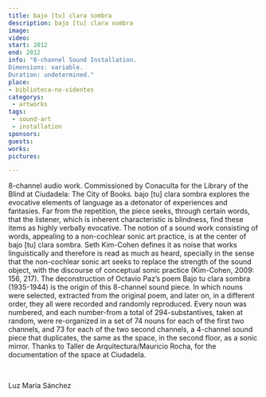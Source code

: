 ```yaml
---
title: bajo [tu] clara sombra
description: bajo [tu] clara sombra
image: 
video: 
start: 2012
end: 2012
info: "8-channel Sound Installation.
Dimensions: variable.
Duration: undetermined."
place: 
- biblioteca-no-videntes
categorys:
 - artworks
tags: 
 - sound-art
 - installation
sponsors:
guests:
works:
pictures:

---
```


8-channel audio work. Commissioned by Conaculta for the Library of the Blind at Ciudadela: The City of Books. bajo [tu] clara sombra explores the evocative elements of language as a detonator of experiences and fantasies. Far from the repetition, the piece seeks, through certain words, that the listener, which is inherent characteristic is blindness, find these items as highly verbally evocative. The notion of a sound work consisting of words, appealing to a non-cochlear sonic art practice, is at the center of bajo [tu] clara sombra. Seth Kim-Cohen defines it as noise that works linguistically and therefore is read as much as heard, specially in the sense that the non-cochlear sonic art seeks to replace the strength of the sound object, with the discourse of conceptual sonic practice (Kim-Cohen, 2009: 156, 217). The deconstruction of Octavio Paz’s poem Bajo tu clara sombra (1935-1944) is the origin of this 8-channel sound piece. In which nouns were selected, extracted from the original poem, and later on, in a different order, they all were recorded and randomly reproduced. Every noun was numbered, and each number-from a total of 294-substantives, taken at random, were re-organized in a set of 74 nouns for each of the first two channels, and 73 for each of the two second channels, a 4-channel sound piece that duplicates, the same as the space, in the second floor, as a sonic mirror. Thanks to Taller de Arquitectura/Mauricio Rocha, for the documentation of the space at Ciudadela.

 

Luz María Sánchez